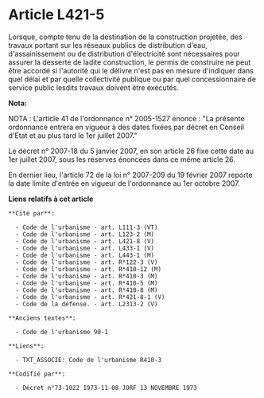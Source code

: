 # Article L421-5

Lorsque, compte tenu de la destination de la construction projetée, des travaux portant sur les réseaux publics de
distribution d'eau, d'assainissement ou de distribution d'électricité sont nécessaires pour assurer la desserte de ladite
construction, le permis de construire ne peut être accordé si l'autorité qui le délivre n'est pas en mesure d'indiquer dans
quel délai et par quelle collectivité publique ou par quel concessionnaire de service public lesdits travaux doivent être
exécutés.

**Nota:**

NOTA : L'article 41 de l'ordonnance n° 2005-1527 énonce : "La présente ordonnance entrera en vigueur à des dates fixées par
décret en Conseil d'Etat et au plus tard le 1er juillet 2007."

Le décret n° 2007-18 du 5 janvier 2007, en son article 26 fixe cette date au 1er juillet 2007, sous les réserves énoncées
dans ce même article 26.

En dernier lieu, l'article 72 de la loi n° 2007-209 du 19 février 2007 reporte la date limite d'entrée en vigueur de
l'ordonnance au 1er octobre 2007.

**Liens relatifs à cet article**

	**Cité par**:

	  - Code de l'urbanisme - art. L111-3 (VT)
	  - Code de l'urbanisme - art. L123-2 (M)
	  - Code de l'urbanisme - art. L421-8 (V)
	  - Code de l'urbanisme - art. L433-1 (V)
	  - Code de l'urbanisme - art. L443-1 (M)
	  - Code de l'urbanisme - art. R*122-3 (V)
	  - Code de l'urbanisme - art. R*410-12 (M)
	  - Code de l'urbanisme - art. R*410-3 (M)
	  - Code de l'urbanisme - art. R*410-5 (M)
	  - Code de l'urbanisme - art. R*410-8 (M)
	  - Code de l'urbanisme - art. R*421-8-1 (V)
	  - Code de la défense. - art. L2313-2 (V)

	**Anciens textes**:

	  - Code de l'urbanisme 90-1

	**Liens**:

	  - TXT_ASSOCIE: Code de l'urbanisme R410-3

	**Codifié par**:

	  - Décret n°73-1022 1973-11-08 JORF 13 NOVEMBRE 1973
